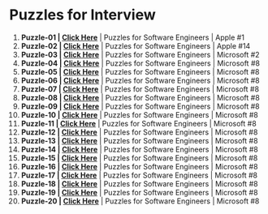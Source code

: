 # Puzzles for Interview

1. **Puzzle-01 | <a href="https://www.youtube.com/shorts/9uOsB39DwGM"> Click Here</a>** | Puzzles for Software Engineers | Apple #1
2. **Puzzle-02 | <a href="https://www.youtube.com/shorts/dIuSKJniwEM"> Click Here</a>** | Puzzles for Software Engineers | Apple #14
3. **Puzzle-03 | <a href="https://www.youtube.com/shorts/BK3vofe-dpw"> Click Here</a>** | Puzzles for Software Engineers | Microsoft #2
4. **Puzzle-04 | <a href="https://www.youtube.com/shorts/wV2aJhbTcLo"> Click Here</a>** | Puzzles for Software Engineers | Microsoft #8
5. **Puzzle-05 | <a href="https://www.youtube.com/shorts/wV2aJhbTcLo"> Click Here</a>** | Puzzles for Software Engineers | Microsoft #8
6. **Puzzle-06 | <a href="https://www.youtube.com/shorts/wV2aJhbTcLo"> Click Here</a>** | Puzzles for Software Engineers | Microsoft #8
7. **Puzzle-07 | <a href="https://www.youtube.com/shorts/wV2aJhbTcLo"> Click Here</a>** | Puzzles for Software Engineers | Microsoft #8
8. **Puzzle-08 | <a href="https://www.youtube.com/shorts/wV2aJhbTcLo"> Click Here</a>** | Puzzles for Software Engineers | Microsoft #8
9. **Puzzle-09 | <a href="https://www.youtube.com/shorts/wV2aJhbTcLo"> Click Here</a>** | Puzzles for Software Engineers | Microsoft #8
10. **Puzzle-10 | <a href="https://www.youtube.com/shorts/wV2aJhbTcLo"> Click Here</a>** | Puzzles for Software Engineers | Microsoft #8
11. **Puzzle-11 | <a href="https://www.youtube.com/shorts/wV2aJhbTcLo"> Click Here</a>** | Puzzles for Software Engineers | Microsoft #8
12. **Puzzle-12 | <a href="https://www.youtube.com/shorts/wV2aJhbTcLo"> Click Here</a>** | Puzzles for Software Engineers | Microsoft #8
13. **Puzzle-13 | <a href="https://www.youtube.com/shorts/wV2aJhbTcLo"> Click Here</a>** | Puzzles for Software Engineers | Microsoft #8
14. **Puzzle-14 | <a href="https://www.youtube.com/shorts/wV2aJhbTcLo"> Click Here</a>** | Puzzles for Software Engineers | Microsoft #8
15. **Puzzle-15 | <a href="https://www.youtube.com/shorts/wV2aJhbTcLo"> Click Here</a>** | Puzzles for Software Engineers | Microsoft #8
16. **Puzzle-16 | <a href="https://www.youtube.com/shorts/wV2aJhbTcLo"> Click Here</a>** | Puzzles for Software Engineers | Microsoft #8
17. **Puzzle-17 | <a href="https://www.youtube.com/shorts/wV2aJhbTcLo"> Click Here</a>** | Puzzles for Software Engineers | Microsoft #8
18. **Puzzle-18 | <a href="https://www.youtube.com/shorts/wV2aJhbTcLo"> Click Here</a>** | Puzzles for Software Engineers | Microsoft #8
19. **Puzzle-19 | <a href="https://www.youtube.com/shorts/wV2aJhbTcLo"> Click Here</a>** | Puzzles for Software Engineers | Microsoft #8
20. **Puzzle-20 | <a href="https://www.youtube.com/shorts/wV2aJhbTcLo"> Click Here</a>** | Puzzles for Software Engineers | Microsoft #8

